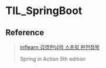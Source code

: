 # TIL_SpringBoot

## Reference
> [inflearn 김영한님의 스프링 완전정복](https://www.inflearn.com/roadmaps/373)
>
> Spring in Action 5th edition
